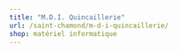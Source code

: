 ```yaml
---
title: "M.D.I. Quincaillerie"
url: /saint-chamond/m-d-i-quincaillerie/
shop: matériel informatique
---
```

